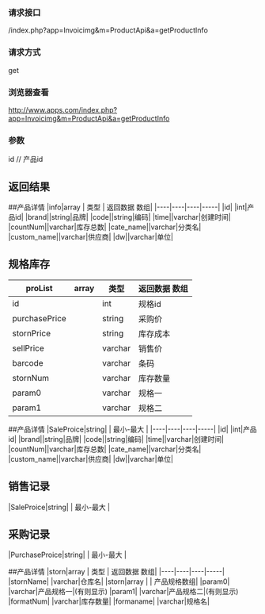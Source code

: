 ### **请求接口**
/index.php?app=Invoicimg&m=ProductApi&a=getProductInfo


### **请求方式**
get

### **浏览器查看**
http://www.apps.com/index.php?app=Invoicimg&m=ProductApi&a=getProductInfo

### **参数**
id // 产品id





## 返回结果
##产品详情
|info|array | 类型 | 返回数据 数组|
|----|----|----|-----|
|id| |int|产品id|
|brand||string|品牌|
|code||string|编码|
|time||varchar|创建时间|
|countNum||varchar|库存总数|
|cate_name||varchar|分类名|
|custom_name||varchar|供应商|
|dw||varchar|单位|

## 规格库存
|proList|array | 类型 | 返回数据 数组|
|----|----|----|-----|
|id| |int|规格id|
|purchasePrice||string|采购价|
|stornPrice||string|库存成本|
|sellPrice||varchar|销售价|
|barcode||varchar|条码|
|stornNum||varchar|库存数量|
|param0||varchar|规格一|（有则显示）
|param1||varchar|规格二|（有则显示）



##产品详情
|SaleProice|string| | 最小-最大 |
|----|----|----|-----|
|id| |int|产品id|
|brand||string|品牌|
|code||string|编码|
|time||varchar|创建时间|
|countNum||varchar|库存总数|
|cate_name||varchar|分类名|
|custom_name||varchar|供应商|
|dw||varchar|单位|

## 销售记录
|SaleProice|string| | 最小-最大 |

## 采购记录
|PurchaseProice|string| | 最小-最大 |


##产品详情
|storn|array | 类型 | 返回数据 数组|
|----|----|----|-----|
|stornName| |varchar|仓库名|
|storn|array | | 产品规格数组|
|param0| |varchar|产品规格一|(有则显示)
|param1| |varchar|产品规格二|(有则显示)
|formatNum| |varchar|库存数量|
|formaname| |varchar|规格名|



